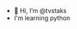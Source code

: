 - 👋 Hi, I’m @tvstaks
- I'm learning python

<!---
tvstaks/tvstaks is a ✨ special ✨ repository because its `README.md` (this file) appears on your GitHub profile.
You can click the Preview link to take a look at your changes.
--->

